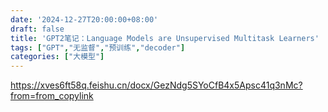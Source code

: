 ```yaml
---
date: '2024-12-27T20:00:00+08:00'
draft: false
title: 'GPT2笔记：Language Models are Unsupervised Multitask Learners'
tags: ["GPT","无监督","预训练","decoder"]
categories: ["大模型"]
---
```


https://xves6ft58q.feishu.cn/docx/GezNdg5SYoCfB4x5Apsc41q3nMc?from=from_copylink
